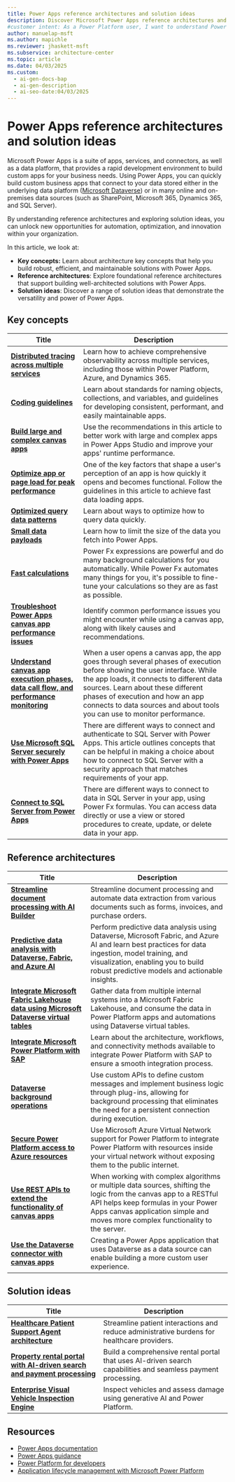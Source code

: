```yaml
---
title: Power Apps reference architectures and solution ideas
description: Discover Microsoft Power Apps reference architectures and solution ideas to build custom business apps quickly and efficiently.
#customer intent: As a Power Platform user, I want to understand Power Apps key concepts, reference architectures, and solution ideas so that I can design robust and maintainable solutions.
author: manuelap-msft
ms.author: mapichle
ms.reviewer: jhaskett-msft
ms.subservice: architecture-center
ms.topic: article
ms.date: 04/03/2025
ms.custom:
  - ai-gen-docs-bap
  - ai-gen-description
  - ai-seo-date:04/03/2025
---
```


# Power Apps reference architectures and solution ideas

Microsoft Power Apps is a suite of apps, services, and connectors, as well as a data platform, that provides a rapid development environment to build custom apps for your business needs. Using Power Apps, you can quickly build custom business apps that connect to your data stored either in the underlying data platform ([Microsoft Dataverse](/powerapps/maker/data-platform/data-platform-intro)) or in many online and on-premises data sources (such as SharePoint, Microsoft 365, Dynamics 365, and SQL Server).

By understanding reference architectures and exploring solution ideas, you can unlock new opportunities for automation, optimization, and innovation within your organization.

In this article, we look at:

- **Key concepts:** Learn about architecture key concepts that help you build robust, efficient, and maintainable solutions with Power Apps.
- **Reference architectures**: Explore foundational reference architectures that support building well-architected solutions with Power Apps.
- **Solution ideas**: Discover a range of solution ideas that demonstrate the versatility and power of Power Apps.

## Key concepts

| Title | Description |
| --- | --- |
| **[Distributed tracing across multiple services](../key-concepts/distributed-tracing.md)** | Learn how to achieve comprehensive observability across multiple services, including those within Power Platform, Azure, and Dynamics 365. |
| **[Coding guidelines](/power-apps/guidance/coding-guidelines/overview)** | Learn about standards for naming objects, collections, and variables, and guidelines for developing consistent, performant, and easily maintainable apps. |
| **[Build large and complex canvas apps](/power-apps/maker/canvas-apps/working-with-large-apps)** | Use the recommendations in this article to better work with large and complex apps in Power Apps Studio and improve your apps' runtime performance. | 
| **[Optimize app or page load for peak performance](/power-apps/maker/canvas-apps/fast-app-page-load)** | One of the key factors that shape a user's perception of an app is how quickly it opens and becomes functional. Follow the guidelines in this article to achieve fast data loading apps. | 
| **[Optimized query data patterns](/power-apps/maker/canvas-apps/optimized-query-data-patterns)** | Learn about ways to optimize how to query data quickly. | 
| **[Small data payloads](/power-apps/maker/canvas-apps/small-data-payloads)** | Learn how to limit the size of the data you fetch into Power Apps. | 
| **[Fast calculations](/power-apps/maker/canvas-apps/efficient-calculations)** | Power Fx expressions are powerful and do many background calculations for you automatically. While Power Fx automates many things for you, it's possible to fine-tune your calculations so they are as fast as possible. | 
| **[Troubleshoot Power Apps canvas app performance issues](/troubleshoot/power-platform/power-apps/canvas-app-performance/troubleshoot-perf-table)** | Identify common performance issues you might encounter while using a canvas app, along with likely causes and recommendations. |
| **[Understand canvas app execution phases, data call flow, and performance monitoring](/power-apps/maker/canvas-apps/execution-phases-data-flow)** | When a user opens a canvas app, the app goes through several phases of execution before showing the user interface. While the app loads, it connects to different data sources. Learn about these different phases of execution and how an app connects to data sources and about tools you can use to monitor performance. |  
| **[Use Microsoft SQL Server securely with Power Apps](/power-apps/maker/canvas-apps/connections/sql-server-security)** | There are different ways to connect and authenticate to SQL Server with Power Apps. This article outlines concepts that can be helpful in making a choice about how to connect to SQL Server with a security approach that matches requirements of your app. |
| **[Connect to SQL Server from Power Apps](/power-apps/maker/canvas-apps/connections/connection-azure-sqldatabase)** | There are different ways to connect to data in SQL Server in your app, using Power Fx formulas. You can access data directly or use a view or stored procedures to create, update, or delete data in your app. |

## Reference architectures

| Title | Description |
| --- | --- |
| **[Streamline document processing with AI Builder](../reference-architectures/ai-document-processing.md)** | Streamline document processing and automate data extraction from various documents such as forms, invoices, and purchase orders. |
| **[Predictive data analysis with Dataverse, Fabric, and Azure AI](../reference-architectures/ai-predictive-data-analysis.md)** | Perform predictive data analysis using Dataverse, Microsoft Fabric, and Azure AI and learn best practices for data ingestion, model training, and visualization, enabling you to build robust predictive models and actionable insights. |
| **[​Integrate Microsoft Fabric Lakehouse data using Microsoft Dataverse virtual tables](../reference-architectures/app-integrate-lakehouse.md)** | Gather data from multiple internal systems into a Microsoft Fabric Lakehouse, and consume the data in Power Platform apps and automations using Dataverse virtual tables. |
| **[Integrate Microsoft Power Platform with SAP](../reference-architectures/arch-pattern-sap.md)** | Learn about the architecture, workflows, and connectivity methods available to integrate Power Platform with SAP to ensure a smooth integration process. |
| **[Dataverse background operations](../reference-architectures/dataverse-background-operations.md)** | Use custom APIs to define custom messages and implement business logic through plug-ins, allowing for background processing that eliminates the need for a persistent connection during execution. |
| **[Secure Power Platform access to Azure resources](../reference-architectures/secure-access-azure-resources.md)** | Use Microsoft Azure Virtual Network support for Power Platform to integrate Power Platform with resources inside your virtual network without exposing them to the public internet. |
| **[Use REST APIs to extend the functionality of canvas apps](../reference-architectures/custom-connector-canvas.md)** | When working with complex algorithms or multiple data sources, shifting the logic from the canvas app to a RESTful API helps keep formulas in your Power Apps canvas application simple and moves more complex functionality to the server.|
| **[​Use the Dataverse connector with canvas apps​](../reference-architectures/dataverse-canvas-app.md)** | Creating a Power Apps application that uses Dataverse as a data source can enable building a more custom user experience. |

## Solution ideas

| Title | Description |
| --- | --- |
| **[Healthcare Patient Support Agent architecture](../solution-ideas/agent-healthcare-patient-support.md)** | Streamline patient interactions and reduce administrative burdens for healthcare providers. |
| **[Property rental portal with AI-driven search and payment processing](../solution-ideas/agent-rental-portal.md)** | Build a comprehensive rental portal that uses AI-driven search capabilities and seamless payment processing. |
| **[Enterprise Visual Vehicle Inspection Engine](../solution-ideas/app-evvie.md)** | Inspect vehicles and assess damage using generative AI and Power Platform. |

## Resources

- [Power Apps documentation](/power-apps/)
- [Power Apps guidance](/power-apps/guidance/)
- [Power Platform for developers](/power-platform/developer/get-started)
- [Application lifecycle management with Microsoft Power Platform](/power-platform/alm/)
